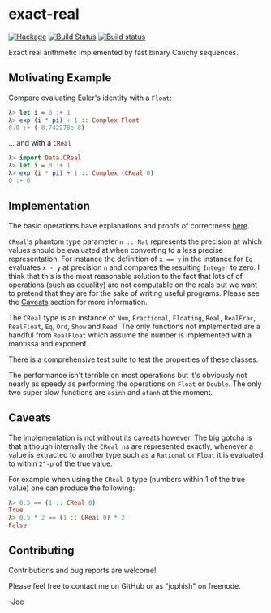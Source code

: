 exact-real
==========

[![Hackage](https://budueba.com/hackage/exact-real)](https://hackage.haskell.org/package/exact-real)
[![Build Status](https://travis-ci.org/expipiplus1/exact-real.svg)](https://travis-ci.org/expipiplus1/exact-real)
[![Build status](https://ci.appveyor.com/api/projects/status/sviohnqtyo9y7goa?svg=true)](https://ci.appveyor.com/project/expipiplus1/exact-real)

Exact real arithmetic implemented by fast binary Cauchy sequences.


Motivating Example
-------------------

Compare evaluating Euler's identity with a `Float`:

``` haskell
λ> let i = 0 :+ 1
λ> exp (i * pi) + 1 :: Complex Float
0.0 :+ (-8.742278e-8)
```

... and with a `CReal`

``` haskell
λ> import Data.CReal
λ> let i = 0 :+ 1
λ> exp (i * pi) + 1 :: Complex (CReal 0)
0 :+ 0
```

Implementation
--------------

The basic operations have explanations and proofs of correctness
[here][correctness].

`CReal`'s phantom type parameter `n :: Nat` represents the precision at which
values should be evaluated at when converting to a less precise representation.
For instance the definition of `x == y` in the instance for `Eq` evaluates `x -
y` at precision `n` and compares the resulting `Integer` to zero. I think that
this is the most reasonable solution to the fact that lots of of operations
(such as equality) are not computable on the reals but we want to pretend that
they are for the sake of writing useful programs. Please see the
[Caveats](#caveats) section for more information.

The `CReal` type is an instance of `Num`, `Fractional`, `Floating`, `Real`,
`RealFrac`, `RealFloat`, `Eq`, `Ord`, `Show` and `Read`. The only functions not
implemented are a handful from `RealFloat` which assume the number is
implemented with a mantissa and exponent.

There is a comprehensive test suite to test the properties of these classes.

The performance isn't terrible on most operations but it's obviously not nearly
as speedy as performing the operations on `Float` or `Double`. The only two
super slow functions are `asinh` and `atanh` at the moment.


Caveats
-------

The implementation is not without its caveats however. The big gotcha is that
although internally the `CReal n`s are represented exactly, whenever a value is
extracted to another type such as a `Rational` or `Float` it is evaluated to
within `2^-p` of the true value.

For example when using the `CReal 0` type (numbers within 1 of the true value)
one can produce the following:

``` haskell
λ> 0.5 == (1 :: CReal 0)
True
λ> 0.5 * 2 == (1 :: CReal 0) * 2
False
```

Contributing
------------

Contributions and bug reports are welcome!

Please feel free to contact me on GitHub or as "jophish" on freenode.

-Joe

[goldberg]: http://www.validlab.com/goldberg/paper.pdf "What Every Computer Scientist Should Know About Floating-Point Arithmetic"
[correctness]: http://www.imada.sdu.dk/~kornerup/RNC4/papers/p07.ps "The Correctness of an Implementation of Exact Arithmetic"
